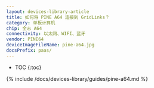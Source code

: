 ```yaml
---
layout: devices-library-article
title: 如何将 PINE A64 连接到 GridLinks？
category: 单板计算机
chip: 全志 A64
connectivity: 以太网、WIFI、蓝牙
vendor: PINE64
deviceImageFileName: pine-a64.jpg
docsPrefix: paas/
---
```



* TOC
{:toc}

{% include /docs/devices-library/guides/pine-a64.md %}